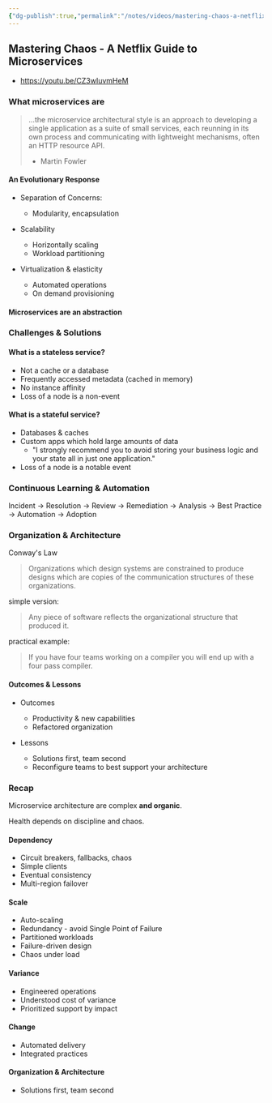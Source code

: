 ```yaml
---
{"dg-publish":true,"permalink":"/notes/videos/mastering-chaos-a-netflix-guide-to-microservices/","dgHomeLink":true,"dgPassFrontmatter":false}
---
```


## Mastering Chaos - A Netflix Guide to Microservices

- <https://youtu.be/CZ3wIuvmHeM>

### What microservices are

> ...the microservice architectural style is an approach to developing a single application as a suite of small services, each reunning in its own process and communicating with lightweight mechanisms, often an HTTP resource API.
> - Martin Fowler

#### An Evolutionary Response

- Separation of Concerns:
    - Modularity, encapsulation

- Scalability
    - Horizontally scaling
    - Workload partitioning

- Virtualization & elasticity
    - Automated operations
    - On demand provisioning

#### Microservices are an abstraction

### Challenges & Solutions

#### What is a stateless service?

- Not a cache or a database
- Frequently accessed metadata (cached in memory)
- No instance affinity
- Loss of a node is a non-event

#### What is a stateful service?

- Databases & caches
- Custom apps which hold large amounts of data
    - "I strongly recommend you to avoid storing your business logic and your state all in just one application."
- Loss of a node is a notable event


### Continuous Learning & Automation

Incident -> Resolution -> Review -> Remediation -> Analysis -> Best Practice -> Automation -> Adoption


### Organization & Architecture

Conway's Law

> Organizations which design systems are constrained to produce designs which are copies of the communication structures of these organizations.

simple version:

> Any piece of software reflects the organizational structure that produced it.

practical example:

> If you have four teams working on a compiler you will end up with a four pass compiler.


#### Outcomes & Lessons

- Outcomes
    - Productivity & new capabilities
    - Refactored organization

- Lessons
    - Solutions first, team second
    - Reconfigure teams to best support your architecture


### Recap

Microservice architecture are complex **and organic**.

Health depends on discipline and chaos.

#### Dependency

- Circuit breakers, fallbacks, chaos
- Simple clients
- Eventual consistency
- Multi-region failover


#### Scale

- Auto-scaling
- Redundancy - avoid Single Point of Failure
- Partitioned workloads
- Failure-driven design
- Chaos under load


#### Variance

- Engineered operations
- Understood cost of variance
- Prioritized support by impact

#### Change

- Automated delivery
- Integrated practices

#### Organization & Architecture

- Solutions first, team second

